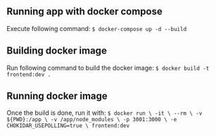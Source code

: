 ## Running app with docker compose
Execute following command:
`$ docker-compose up -d --build`

## Building docker image

Run following command to build the docker image:
`$ docker build -t frontend:dev .`

## Running docker image
Once the build is done, run it with:
`$ docker run \
    -it \
    --rm \
    -v ${PWD}:/app \
    -v /app/node_modules \
    -p 3001:3000 \
    -e CHOKIDAR_USEPOLLING=true \
    frontend:dev`